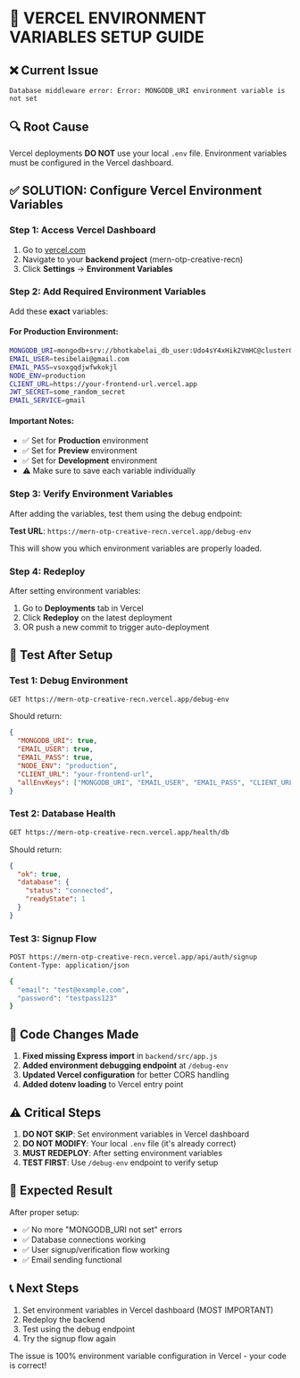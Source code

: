 # 🚨 VERCEL ENVIRONMENT VARIABLES SETUP GUIDE

## ❌ Current Issue
```
Database middleware error: Error: MONGODB_URI environment variable is not set
```

## 🔍 Root Cause
Vercel deployments **DO NOT** use your local `.env` file. Environment variables must be configured in the Vercel dashboard.

## ✅ SOLUTION: Configure Vercel Environment Variables

### Step 1: Access Vercel Dashboard
1. Go to [vercel.com](https://vercel.com)
2. Navigate to your **backend project** (mern-otp-creative-recn)
3. Click **Settings** → **Environment Variables**

### Step 2: Add Required Environment Variables

Add these **exact** variables:

#### For Production Environment:
```bash
MONGODB_URI=mongodb+srv://bhotkabelai_db_user:Udo4sY4xHik2VmHC@cluster0.esq1dug.mongodb.net/?retryWrites=true&w=majority&appName=Cluster0
EMAIL_USER=tesibelai@gmail.com
EMAIL_PASS=vsoxgqdjwfwkokjl
NODE_ENV=production
CLIENT_URL=https://your-frontend-url.vercel.app
JWT_SECRET=some_random_secret
EMAIL_SERVICE=gmail
```

#### Important Notes:
- ✅ Set for **Production** environment
- ✅ Set for **Preview** environment  
- ✅ Set for **Development** environment
- ⚠️ Make sure to save each variable individually

### Step 3: Verify Environment Variables

After adding the variables, test them using the debug endpoint:

**Test URL**: `https://mern-otp-creative-recn.vercel.app/debug-env`

This will show you which environment variables are properly loaded.

### Step 4: Redeploy

After setting environment variables:
1. Go to **Deployments** tab in Vercel
2. Click **Redeploy** on the latest deployment
3. OR push a new commit to trigger auto-deployment

## 🧪 Test After Setup

### Test 1: Debug Environment
```bash
GET https://mern-otp-creative-recn.vercel.app/debug-env
```
Should return:
```json
{
  "MONGODB_URI": true,
  "EMAIL_USER": true,
  "EMAIL_PASS": true,
  "NODE_ENV": "production",
  "CLIENT_URL": "your-frontend-url",
  "allEnvKeys": ["MONGODB_URI", "EMAIL_USER", "EMAIL_PASS", "CLIENT_URL"]
}
```

### Test 2: Database Health
```bash
GET https://mern-otp-creative-recn.vercel.app/health/db
```
Should return:
```json
{
  "ok": true,
  "database": {
    "status": "connected",
    "readyState": 1
  }
}
```

### Test 3: Signup Flow
```bash
POST https://mern-otp-creative-recn.vercel.app/api/auth/signup
Content-Type: application/json

{
  "email": "test@example.com",
  "password": "testpass123"
}
```

## 🔧 Code Changes Made

1. **Fixed missing Express import** in `backend/src/app.js`
2. **Added environment debugging endpoint** at `/debug-env`
3. **Updated Vercel configuration** for better CORS handling
4. **Added dotenv loading** to Vercel entry point

## ⚠️ Critical Steps

1. **DO NOT SKIP**: Set environment variables in Vercel dashboard
2. **DO NOT MODIFY**: Your local `.env` file (it's already correct)
3. **MUST REDEPLOY**: After setting environment variables
4. **TEST FIRST**: Use `/debug-env` endpoint to verify setup

## 🎯 Expected Result

After proper setup:
- ✅ No more "MONGODB_URI not set" errors
- ✅ Database connections working
- ✅ User signup/verification flow working
- ✅ Email sending functional

## 📞 Next Steps

1. Set environment variables in Vercel dashboard (MOST IMPORTANT)
2. Redeploy the backend
3. Test using the debug endpoint
4. Try the signup flow again

The issue is 100% environment variable configuration in Vercel - your code is correct!